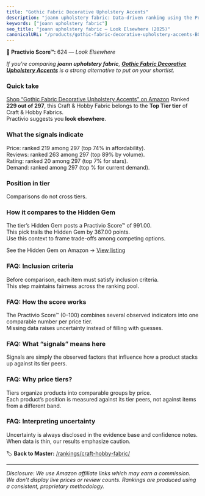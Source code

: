 ```yaml
---
title: "Gothic Fabric Decorative Upholstery Accents"
description: "joann upholstery fabric: Data-driven ranking using the Practivio Score™. Positioned by quality, value, demand, findability, momentum."
keywords: ["joann upholstery fabric"]
seo_title: "joann upholstery fabric — Look Elsewhere (2025)"
canonicalURL: "/products/gothic-fabric-decorative-upholstery-accents-B0BTV61QD7/"
---
```


**🚫 Practivio Score™:** 624 — _Look Elsewhere_


*If you're comparing **joann upholstery fabric**, **[Gothic Fabric Decorative Upholstery Accents](https://www.amazon.com/dp/B0BTV61QD7?tag=practivio-20)** is a strong alternative to put on your shortlist.*
### Quick take
[Shop “Gothic Fabric Decorative Upholstery Accents” on Amazon](https://www.amazon.com/dp/B0BTV61QD7?tag=practivio-20)
Ranked **229 out of 297**, this Craft & Hobby Fabric belongs to the **Top Tier tier** of Craft & Hobby Fabrics.  
Practivio suggests you **look elsewhere**.

### What the signals indicate
Price: ranked 219 among 297 (top 74% in affordability).  
Reviews: ranked 263 among 297 (top 89% by volume).  
Rating: ranked 20 among 297 (top 7% for stars).  
Demand: ranked  among 297 (top % for current demand).

### Position in tier
Comparisons do not cross tiers.

### How it compares to the Hidden Gem
The tier’s Hidden Gem posts a Practivio Score™ of 991.00.  
This pick trails the Hidden Gem by 367.00 points.  
Use this context to frame trade-offs among competing options.  

See the Hidden Gem on Amazon → [View listing](https://www.amazon.com/dp/B01LBVYQ6U?tag=practivio-20)

### FAQ: Inclusion criteria
Before comparison, each item must satisfy inclusion criteria.  
This step maintains fairness across the ranking pool.

### FAQ: How the score works
The Practivio Score™ (0–100) combines several observed indicators into one comparable number per price tier.  
Missing data raises uncertainty instead of filling with guesses.

### FAQ: What “signals” means here
Signals are simply the observed factors that influence how a product stacks up against its tier peers.

### FAQ: Why price tiers?
Tiers organize products into comparable groups by price.  
Each product’s position is measured against its tier peers, not against items from a different band.

### FAQ: Interpreting uncertainty
Uncertainty is always disclosed in the evidence base and confidence notes.  
When data is thin, our results emphasize caution.


🏷️ **Back to Master:** [/rankings/craft-hobby-fabric/](/rankings/craft-hobby-fabric/)

---
_Disclosure: We use Amazon affiliate links which may earn a commission. We don’t display live prices or review counts. Rankings are produced using a consistent, proprietary methodology._
